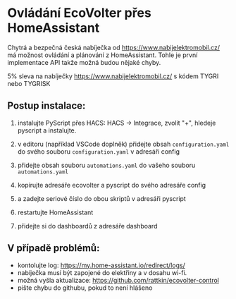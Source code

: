 # Ovládání EcoVolter přes HomeAssistant

Chytrá a bezpečná česká nabíječka od https://www.nabijelektromobil.cz/ má možnost ovládání a plánování z HomeAssistant. Tohle je první implementace API takže možná budou nějaké chyby.

5% sleva na nabíječky https://www.nabijelektromobil.cz/ s kódem TYGRI nebo TYGRISK

## Postup instalace:
1. instalujte PyScript přes HACS:
HACS -> Integrace, zvolit "+", hledeje pyscript a instalujte.

2. v editoru (například VSCode doplněk) přidejte obsah `configuration.yaml` do svého souboru  `configuration.yaml` v adresáři config

3. přidejte obsah souboru `automations.yaml` do vašeho souboru `automations.yaml`

4. kopírujte adresáře ecovolter a pyscript do svého adresáře config

5. a zadejte seriové číslo do obou skriptů v adresáři pyscript

6. restartujte HomeAssistant

7. přidejte si do dashboardů z adresáře dashboard


## V případě problémů:
- kontolujte log: https://my.home-assistant.io/redirect/logs/
- nabíječka musí být zapojené do elektřiny a v dosahu wi-fi.
- možná vyšla aktualizace: https://github.com/rattkin/ecovolter-control
- pište chybu do githubu, pokud to není hlášeno
